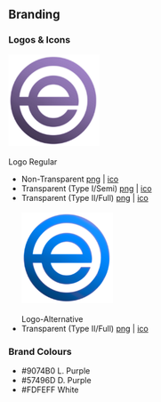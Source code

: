 ## Branding
### Logos & Icons
<img src="/ep.png" width="164"></img><br></br>
Logo Regular
- Non-Transparent <a href="/ep.png">png</a> | <a href="/ep.ico">ico</a>
- Transparent (Type I/Semi) <a href="/ept.png">png</a> | <a href="/ept.ico">ico</a>
- Transparent (Type II/Full) <a href="/ept2.png">png</a> | <a href="/ept2.ico">ico</a><br></br>
<img src="/ep_alt.png" width="164"></img><br></br>
Logo-Alternative
- Transparent (Type II/Full) <a href="/ep_alt.png">png</a> | <a href="/ept_alt.ico">ico</a>
### Brand Colours
-  #9074B0 L. Purple
-  #57496D D. Purple
-  #FDFEFF White
